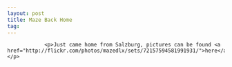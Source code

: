 ```yaml
---
layout: post
title: Maze Back Home
tag: 
---
```



                <p>Just came home from Salzburg, pictures can be found <a href="http://flickr.com/photos/mazedlx/sets/72157594581991931/">here</a></p>
            
